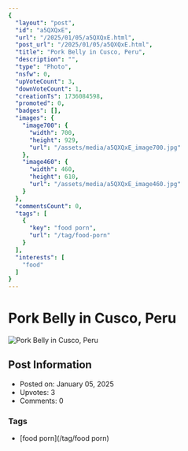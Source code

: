```yaml
---
{
  "layout": "post",
  "id": "a5QXQxE",
  "url": "/2025/01/05/a5QXQxE.html",
  "post_url": "/2025/01/05/a5QXQxE.html",
  "title": "Pork Belly in Cusco, Peru",
  "description": "",
  "type": "Photo",
  "nsfw": 0,
  "upVoteCount": 3,
  "downVoteCount": 1,
  "creationTs": 1736084598,
  "promoted": 0,
  "badges": [],
  "images": {
    "image700": {
      "width": 700,
      "height": 929,
      "url": "/assets/media/a5QXQxE_image700.jpg"
    },
    "image460": {
      "width": 460,
      "height": 610,
      "url": "/assets/media/a5QXQxE_image460.jpg"
    }
  },
  "commentsCount": 0,
  "tags": [
    {
      "key": "food porn",
      "url": "/tag/food-porn"
    }
  ],
  "interests": [
    "food"
  ]
}
---
```


# Pork Belly in Cusco, Peru

![Pork Belly in Cusco, Peru](/assets/media/a5QXQxE_image700.jpg)

## Post Information

- Posted on: January 05, 2025
- Upvotes: 3
- Comments: 0

### Tags

- [food porn](/tag/food porn)
